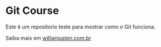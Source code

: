 # Git Course

Este é um repositorio teste para mostrar como o Git funciona.

Saiba mais em [willianjusten.com.br](http://willianjusten.com.br)